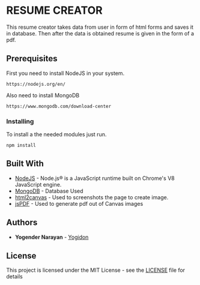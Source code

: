 # RESUME CREATOR

This resume creator takes data from user in form of html forms and saves it in database. Then after the data is obtained resume is given in the form of a pdf.

## Prerequisites

First you need to install NodeJS in your system.
```
https://nodejs.org/en/
```

Also need to install MongoDB
```
https://www.mongodb.com/download-center
```

### Installing

To install a the needed modules just run.

```
npm install
```

## Built With

* [NodeJS](https://nodejs.org/en/) - Node.js® is a JavaScript runtime built on Chrome's V8 JavaScript engine.
* [MongoDB](https://www.mongodb.com/) - Database Used
* [html2canvas](https://html2canvas.hertzen.com/) - Used to screenshots the page to create image. 
* [jsPDF](https://parall.ax/products/jspdf/) - Used to generate pdf out of Canvas images


## Authors

* **Yogender Narayan**  - [Yogidon](https://github.com/Yogidon)

## License

This project is licensed under the MIT License - see the [LICENSE](LICENSE) file for details

